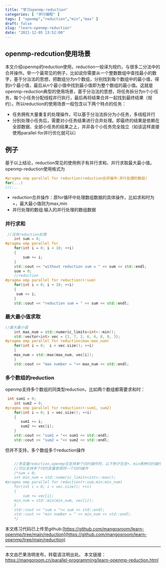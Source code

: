 ```yaml
---
title: "学习openmp-reduction"
categories: [ "并行编程" ]
tags: [ "openmp","reduction","min","max" ]
draft: false
slug: "learn-openmp-reduction"
date: "2021-12-05 13:52:00"
---
```


## openmp-redcution使用场景

本文介绍openmp的reduction使用，reduction一般译为规约，与很多二分法中的合并操作。举一个最常见的例子，比如说你需要从一个整数数组中查找最小的数字，基于分治法的思想，把数组分为n个数组，分别找到每个数组中的最小值，得到n个最小值，最后从n个最小值中找到最小值即为整个数组的最小值。这就是openmp-reduction典型的使用场景，基于分治法的思想，将任务拆分为n个小任务，每个小任务分配线程并行执行，最后再将结果合并一起找到最终结果（规约）。所以reduction的使用场景一般包含以下两个特点的任务：

- 任务拥有大量重复的处理操作，可以基于分治法拆分为小任务，多线程并行
- 分别处理小任务后，需要对小任务结果进行合并处理。即最终的结果是依赖在全部数据、全部小任务的结果之上，并非各个小任务完全独立（如该这样直接使用parallel-for并行优化就可以）



## 例子

基于以上结论，reduction常见的使用例子有并行求和、并行求取最大最小值。openmp-reduction使用格式为

```cpp
#pragma omp parallel for reduction(reduction合并操作:并行处理的数组)
for(...)
///...
```
- reduction合并操作：原for循环中处理数组数据的具体操作，比如求和时为+，最大最小值则为max,min
- 并行处理的数组:输入的并行处理的数组数据

### 并行求和

```cpp
 //没有reduction处理
    int sum = 0;
#pragma omp parallel for
    for(int i = 0; i < 10; ++i)
    {
        sum += i;
    }
    std::cout << "without reduction sum = " << sum << std::endl;
    sum = 0;
    //reduction
#pragma omp parallel for reduction(+:sum)
    for(int i = 0; i < 10; ++i)
    {
	 sum += i;
    }
    std::cout << "reduction sum = " << sum << std::endl;
```

### 最大最小值求取

```cpp
//最大最小值
    int max_num = std::numeric_limits<int>::min();
    std::vector<int> vec = {1, 7, 2, 6, 4, 8, 0, 3};
#pragma omp parallel for reduction(max:max_num)
    for(int i = 0;  i < vec.size(); ++i)
    {
	max_num = std::max(max_num, vec[i]);
    }
    std::cout << "max number = "<< max_num << std::endl;
```

### 多个数组的reduction

openmp支持多个数组的同类型reduction，比如两个数组都需要求和时：

```cpp
 int sum1 = 0;
    int sum2 = 0;
#pragma omp parallel for reduction(+:sum1, sum2)
    for(int i = 0; i < vec.size(); ++i)
    {
       sum1 += i;
       sum2 += vec[i];
    }
    std::cout << "sum1 = "<< sum1 << std::endl;
    std::cout << "sum2 = "<< sum2 << std::endl;
```
但并不支持，多个数组多个reduction操作

```cpp

    //多变量reduction,openmp仅支持单个归约操作符，以下例子包含+、min两种归约操作，编译不通过
    //可以支持多个归约变量使用同一个归约操作
    /*sum = 0;
    int min_num = std::numeric_limits<int>::max();
#pragma omp parallel for reduction(+:sum,min:min_num)
    for(int i = 0; i < vec.size(); ++i)
    {
        sum += vec[i];
	min_num = std::min(min_num, vec[i]);
    }
    std::cout << "sum = "<< sum << std::endl;
    std::cout << "min number = " << min_num << std::endl;
    */
```

本文练习代码已上传至github:[https://github.com/mangosroom/learn-openmp/tree/main/reduction](https://github.com/mangosroom/learn-openmp/tree/main/reduction)

-------

本文由芒果浩明发布，转载请注明出处。
本文链接：https://mangoroom.cn/parallel-programming/learn-openmp-reduction.html
